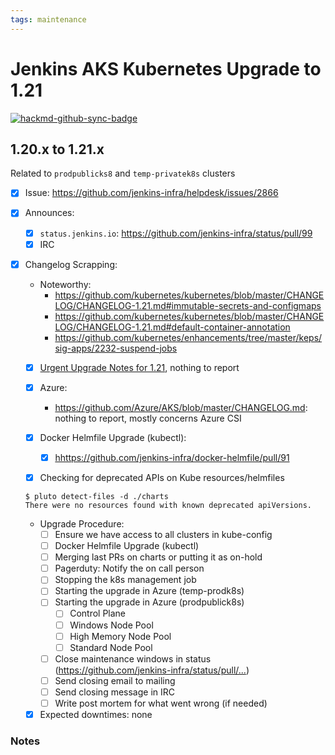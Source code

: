 ```yaml
---
tags: maintenance
---
```

<!-- markdownlint-disable MD013 MD036-->

# Jenkins AKS Kubernetes Upgrade to 1.21

[![hackmd-github-sync-badge](https://hackmd.io/DIOeeOYVTm6pJeh_dJ9X_A/badge)](https://hackmd.io/DIOeeOYVTm6pJeh_dJ9X_A)

## 1.20.x  to 1.21.x

Related to `prodpublicks8` and `temp-privatek8s` clusters

- [x] Issue: <https://github.com/jenkins-infra/helpdesk/issues/2866>

- [X] Announces:
  - [X] `status.jenkins.io`: <https://github.com/jenkins-infra/status/pull/99>
  - [x] IRC

- [X] Changelog Scrapping:
  - Noteworthy:
    - https://github.com/kubernetes/kubernetes/blob/master/CHANGELOG/CHANGELOG-1.21.md#immutable-secrets-and-configmaps
    - https://github.com/kubernetes/kubernetes/blob/master/CHANGELOG/CHANGELOG-1.21.md#default-container-annotation
    - https://github.com/kubernetes/enhancements/tree/master/keps/sig-apps/2232-suspend-jobs

  - [x] [Urgent Upgrade Notes for 1.21](https://github.com/kubernetes/kubernetes/blob/master/CHANGELOG/CHANGELOG-1.21.md#urgent-upgrade-notes), nothing to report

  - [x] Azure:
    - <https://github.com/Azure/AKS/blob/master/CHANGELOG.md>: nothing to report, mostly concerns Azure CSI

  - [x] Docker Helmfile Upgrade (kubectl):
    - [x] <hhttps://github.com/jenkins-infra/docker-helmfile/pull/91>
  
  - [x] Checking for deprecated APIs on Kube resources/helmfiles
  
  ```shell
  $ pluto detect-files -d ./charts
  There were no resources found with known deprecated apiVersions.
  ```

  - Upgrade Procedure:
    - [ ] Ensure we have access to all clusters in kube-config
    - [ ] Docker Helmfile Upgrade (kubectl)
    - [ ] Merging last PRs on charts or putting it as on-hold
    - [ ] Pagerduty: Notify the on call person
    - [ ] Stopping the k8s management job
    - [ ] Starting the upgrade in Azure (temp-prodk8s)
    - [ ] Starting the upgrade in Azure (prodpublick8s)
      - [ ] Control Plane
      - [ ] Windows Node Pool
      - [ ] High Memory Node Pool
      - [ ] Standard Node Pool
    - [ ] Close maintenance windows in status (<https://github.com/jenkins-infra/status/pull/...>)
    - [ ] Send closing email to mailing
    - [ ] Send closing message in IRC
    - [ ] Write post mortem for what went wrong (if needed)

  - [x] Expected downtimes: none

### Notes
